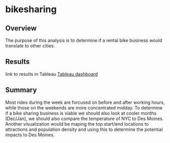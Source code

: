 # bikesharing

## Overview
The purpose of this analysis is to determine if a rental bike business would translate to other cities.

## Results
link to results in Tableau
[Tableau dashboard](https://public.tableau.com/app/profile/kurt.otto/viz/Bikechallenge_16629401582350/BikeChallengestory?publish=yes)

## Summary
Most rides during the week are forcused on before and after working hours, while those on the weekends are more concentrated midday.  To determine if a bike sharing business is viable we should also look at cooler months (Dec/Jan), we should also compare the temperature of NYC to Des Moines.  Another visualization would be maping the top start/end locations to attractions and population density and using this to determine the potential impacts to Des Moines.
